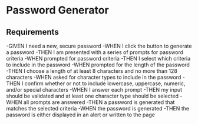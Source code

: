 # Password Generator 

## Requirements 
-GIVEN I need a new, secure password
-WHEN I click the button to generate a password
-THEN I am presented with a series of prompts for password criteria
-WHEN prompted for password criteria
-THEN I select which criteria to include in the password
-WHEN prompted for the length of the password
-THEN I choose a length of at least 8 characters and no more than 128 characters
-WHEN asked for character types to include in the password
-THEN I confirm whether or not to include lowercase, uppercase, numeric, and/or special characters
-WHEN I answer each prompt
-THEN my input should be validated and at least one character type should be selected
-WHEN all prompts are answered
-THEN a password is generated that matches the selected criteria
-WHEN the password is generated
-THEN the password is either displayed in an alert or written to the page
